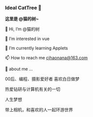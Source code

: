 ### Ideal CatTree 👋

**这里是 @猫的树~**

👋 Hi, I’m @猫的树

👀 I’m interested in vue

🌱 I’m currently learning Applets

📫 How to reach me cjhaonana@163.com

💬 about me ...

00后、编程、摄影爱好者 喜欢白日做梦

热爱钻研与计算机有关的一切

人生梦想

带上相机，和喜欢的人一起环游世界
